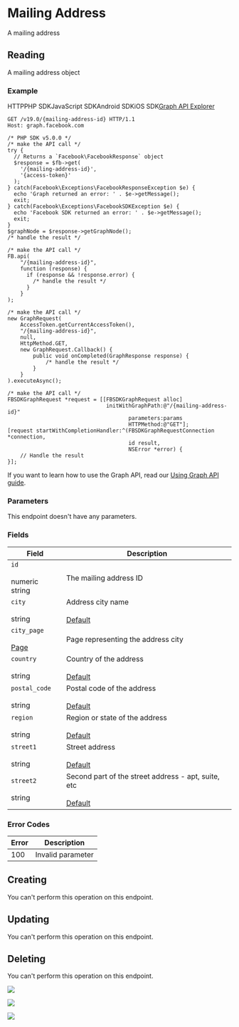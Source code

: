Mailing Address
===============

A mailing address

Reading
-------

A mailing address object

### Example

HTTPPHP SDKJavaScript SDKAndroid SDKiOS SDK[Graph API Explorer](https://developers.facebook.com/tools/explorer/?method=GET&path=%7Bmailing-address-id%7D&version=v19.0)

    GET /v19.0/{mailing-address-id} HTTP/1.1
    Host: graph.facebook.com

    /* PHP SDK v5.0.0 */
    /* make the API call */
    try {
      // Returns a `Facebook\FacebookResponse` object
      $response = $fb->get(
        '/{mailing-address-id}',
        '{access-token}'
      );
    } catch(Facebook\Exceptions\FacebookResponseException $e) {
      echo 'Graph returned an error: ' . $e->getMessage();
      exit;
    } catch(Facebook\Exceptions\FacebookSDKException $e) {
      echo 'Facebook SDK returned an error: ' . $e->getMessage();
      exit;
    }
    $graphNode = $response->getGraphNode();
    /* handle the result */

    /* make the API call */
    FB.api(
        "/{mailing-address-id}",
        function (response) {
          if (response && !response.error) {
            /* handle the result */
          }
        }
    );

    /* make the API call */
    new GraphRequest(
        AccessToken.getCurrentAccessToken(),
        "/{mailing-address-id}",
        null,
        HttpMethod.GET,
        new GraphRequest.Callback() {
            public void onCompleted(GraphResponse response) {
                /* handle the result */
            }
        }
    ).executeAsync();

    /* make the API call */
    FBSDKGraphRequest *request = [[FBSDKGraphRequest alloc]
                                   initWithGraphPath:@"/{mailing-address-id}"
                                          parameters:params
                                          HTTPMethod:@"GET"];
    [request startWithCompletionHandler:^(FBSDKGraphRequestConnection *connection,
                                          id result,
                                          NSError *error) {
        // Handle the result
    }];

If you want to learn how to use the Graph API, read our [Using Graph API guide](https://developers.facebook.com/docs/graph-api/using-graph-api/).

### Parameters

This endpoint doesn't have any parameters.

### Fields

| Field | Description |
| --- | --- |
| `id`<br><br>numeric string | The mailing address ID |
| `city`<br><br>string | Address city name<br><br>[Default](https://developers.facebook.com/docs/graph-api/using-graph-api/#fields) |
| `city_page`<br><br>[Page](https://developers.facebook.com/docs/graph-api/reference/page/) | Page representing the address city |
| `country`<br><br>string | Country of the address<br><br>[Default](https://developers.facebook.com/docs/graph-api/using-graph-api/#fields) |
| `postal_code`<br><br>string | Postal code of the address<br><br>[Default](https://developers.facebook.com/docs/graph-api/using-graph-api/#fields) |
| `region`<br><br>string | Region or state of the address<br><br>[Default](https://developers.facebook.com/docs/graph-api/using-graph-api/#fields) |
| `street1`<br><br>string | Street address<br><br>[Default](https://developers.facebook.com/docs/graph-api/using-graph-api/#fields) |
| `street2`<br><br>string | Second part of the street address - apt, suite, etc<br><br>[Default](https://developers.facebook.com/docs/graph-api/using-graph-api/#fields) |

### Error Codes

| Error | Description |
| --- | --- |
| 100 | Invalid parameter |

Creating
--------

You can't perform this operation on this endpoint.

Updating
--------

You can't perform this operation on this endpoint.

Deleting
--------

You can't perform this operation on this endpoint.

![](https://www.facebook.com/tr?id=675141479195042&ev=PageView&noscript=1)

![](https://www.facebook.com/tr?id=574561515946252&ev=PageView&noscript=1)

![](https://www.facebook.com/tr?id=1754628768090156&ev=PageView&noscript=1)